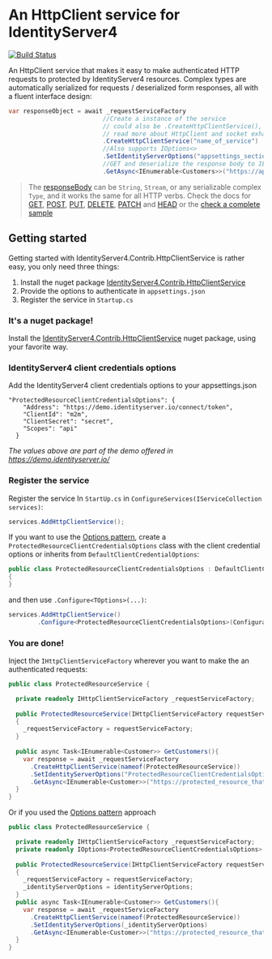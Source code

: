 # An HttpClient service for IdentityServer4
[![Build Status](https://dev.azure.com/georgekosmidis/IdentityServer4.Contrib.HttpClientService/_apis/build/status/georgekosmidis.IdentityServer4.Contrib.HttpClientService?branchName=master)](https://dev.azure.com/georgekosmidis/IdentityServer4.Contrib.HttpClientService/_build/latest?definitionId=5&branchName=master)

An HttpClient service that makes it easy to make authenticated HTTP requests to protected by IdentityServer4 resources. Complex types are automatically serialized for requests /  deserialized form responses, all with a fluent interface design:

```csharp
var responseObject = await _requestServiceFactory
                          //Create a instance of the service
                          // could also be .CreateHttpClientService(), but before you ommit the name
                          // read more about HttpClient and socket exhaustion
                          .CreateHttpClientService("name_of_service")
                          //Also supports IOptions<>
                          .SetIdentityServerOptions("appsettings_section")     
                          //GET and deserialize the response body to IEnumerable<Customers>
                          .GetAsync<IEnumerable<Customers>>("https://api/customers");
```					


> The [responseBody](https://georgekosmidis.github.io/IdentityServer4.Contrib.HttpClientService/api/IdentityServer4.Contrib.HttpClientService.Models.ResponseObject-1.html) can be `String`, `Stream`, or any serializable complex `Type`, and it works the same for all HTTP verbs. Check the docs for [GET](https://georgekosmidis.github.io/IdentityServer4.Contrib.HttpClientService/api/IdentityServer4.Contrib.HttpClientService.Extensions.HttpClientServiceGetExtensions.html), [POST](https://georgekosmidis.github.io/IdentityServer4.Contrib.HttpClientService/api/IdentityServer4.Contrib.HttpClientService.Extensions.HttpClientServicePostExtensions.html), [PUT](https://georgekosmidis.github.io/IdentityServer4.Contrib.HttpClientService/api/IdentityServer4.Contrib.HttpClientService.Extensions.HttpClientServicePutExtensions.html), [DELETE](https://georgekosmidis.github.io/IdentityServer4.Contrib.HttpClientService/api/IdentityServer4.Contrib.HttpClientService.Extensions.HttpClientServiceDeleteExtensions.html), [PATCH](https://georgekosmidis.github.io/IdentityServer4.Contrib.HttpClientService/api/IdentityServer4.Contrib.HttpClientService.Extensions.HttpClientServicePatchExtensions.html) and [HEAD](https://georgekosmidis.github.io/IdentityServer4.Contrib.HttpClientService/api/IdentityServer4.Contrib.HttpClientService.Extensions.HttpClientServiceHeadExtensions.html) or the [check a complete sample](https://github.com/georgekosmidis/IdentityServer4.Contrib.HttpClientService/tree/master/samples/IdentityServer4.Contrib.HttpClientService.FeaturesSample)

## Getting started
Getting started with IdentityServer4.Contrib.HttpClientService is rather easy, you only need three things:
1. Install the nuget package [IdentityServer4.Contrib.HttpClientService](https://www.nuget.org/packages/IdentityServer4.Contrib.HttpClientService)
2. Provide the options to authenticate in `appsettings.json`
3. Register the service in `Startup.cs`


### It's a nuget package!
Install the [IdentityServer4.Contrib.HttpClientService](https://www.nuget.org/packages/IdentityServer4.Contrib.HttpClientService) nuget package, using your favorite way.

### IdentityServer4 client credentials options
Add the IdentityServer4 client credentials options to your appsettings.json 
```
"ProtectedResourceClientCredentialsOptions": {
    "Address": "https://demo.identityserver.io/connect/token",
    "ClientId": "m2m",
    "ClientSecret": "secret",
    "Scopes": "api"
  }
```
*The values above are part of the demo offered in https://demo.identityserver.io/*

### Register the service 
Register the service In `StartUp.cs` in `ConfigureServices(IServiceCollection services)`:
```csharp
services.AddHttpClientService();
```
If you want to use the [Options pattern](https://docs.microsoft.com/en-us/aspnet/core/fundamentals/configuration/options), create a `ProtectedResourceClientCredentialsOptions` class with the client credential options or inherits from `DefaultClientCredentialOptions`:
```csharp
public class ProtectedResourceClientCredentialsOptions : DefaultClientCredentialOptions
{
}
```
and then use `.Configure<TOptions>(...)`:
```csharp
services.AddHttpClientService()
        .Configure<ProtectedResourceClientCredentialsOptions>(Configuration.GetSection(nameof(ProtectedResourceClientCredentialsOptions)));
```   

### You are done!
Inject the `IHttpClientServiceFactory` wherever you want to make the an authenticated requests:
```csharp
public class ProtectedResourceService {

  private readonly IHttpClientServiceFactory _requestServiceFactory;
  
  public ProtectedResourceService(IHttpClientServiceFactory requestServiceFactory)
  {
    _requestServiceFactory = requestServiceFactory;
  }  
  
  public async Task<IEnumerable<Customer>> GetCustomers(){
    var response = await _requestServiceFactory
      .CreateHttpClientService(nameof(ProtectedResourceService))
      .SetIdentityServerOptions("ProtectedResourceClientCredentialsOptions")
      .GetAsync<IEnumerable<Customer>>("https://protected_resource_that_returns_customers_in_json"); 
  }
}
```
Or if you used the [Options pattern](https://docs.microsoft.com/en-us/aspnet/core/fundamentals/configuration/options) approach
```csharp
public class ProtectedResourceService {

  private readonly IHttpClientServiceFactory _requestServiceFactory;
  private readonly IOptions<ProtectedResourceClientCredentialsOptions> _identityServerOptions;
  
  public ProtectedResourceService(IHttpClientServiceFactory requestServiceFactory, IOptions<ProtectedResourceClientCredentialsOptions> identityServerOptions)
  {
    _requestServiceFactory = requestServiceFactory;
    _identityServerOptions = identityServerOptions;
  }  
  public async Task<IEnumerable<Customer>> GetCustomers(){
    var response = await _requestServiceFactory
      .CreateHttpClientService(nameof(ProtectedResourceService))
      .SetIdentityServerOptions(_identityServerOptions)
      .GetAsync<IEnumerable<Customer>>("https://protected_resource_that_returns_customers_in_json"); 
  }
}
```
